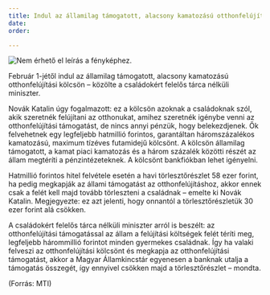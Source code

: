 ```yaml
---
title: Indul az államilag támogatott, alacsony kamatozású otthonfelújítási kölcsön
date: 
order: 

---
```

![Nem érhető el leírás a fényképhez.](https://scontent-vie1-1.xx.fbcdn.net/v/t1.6435-9/146461028_1144541845978652_2005348396527684465_n.png?_nc_cat=101&ccb=1-3&_nc_sid=730e14&_nc_ohc=OMhit6SNHZwAX-4AD-b&_nc_ht=scontent-vie1-1.xx&oh=019a7bdaa99a2814cc8e9ecfc7dc9869&oe=60D4EA83)

Február 1-jétől indul az államilag támogatott, alacsony kamatozású otthonfelújítási kölcsön – közölte a családokért felelős tárca nélküli miniszter.

Novák Katalin úgy fogalmazott: ez a kölcsön azoknak a családoknak szól, akik szeretnék felújítani az otthonukat, amihez szeretnék igénybe venni az otthonfelújítási támogatást, de nincs annyi pénzük, hogy belekezdjenek. Ők felvehetnek egy legfeljebb hatmillió forintos, garantáltan háromszázalékos kamatozású, maximum tízéves futamidejű kölcsönt. A kölcsön államilag támogatott, a kamat piaci kamatozás és a három százalék közötti részét az állam megtéríti a pénzintézeteknek. A kölcsönt bankfiókban lehet igényelni.

Hatmillió forintos hitel felvétele esetén a havi törlesztőrészlet 58 ezer forint, ha pedig megkapják az állami támogatást az otthonfelújításhoz, akkor ennek csak a felét kell majd tovább törleszteni a családnak – emelte ki Novák Katalin. Megjegyezte: ez azt jelenti, hogy onnantól a törlesztőrészletük 30 ezer forint alá csökken.

A családokért felelős tárca nélküli miniszter arról is beszélt: az otthonfelújítási támogatással az állam a felújítási költségek felét téríti meg, legfeljebb hárommillió forintot minden gyermekes családnak. Így ha valaki felveszi az otthonfelújítási kölcsönt és megkapja az otthonfelújítási támogatást, akkor a Magyar Államkincstár egyenesen a banknak utalja a támogatás összegét, így ennyivel csökken majd a törlesztőrészlet – mondta.

(Forrás: MTI)